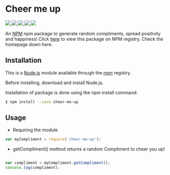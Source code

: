 

#  Cheer me up
<a href=https://github.com/gargeesuresh/cheer-me-up>
   <img src=https://img.shields.io/npm/dy/cheer-me-up?style=for-the-badge&logo=appveyor>
</a>
<a href=https://github.com/gargeesuresh/cheer-me-up>
   <img src=https://img.shields.io/npm/l/cheer-me-up?style=for-the-badge&logo=appveyor>
</a>
<a href=https://github.com/gargeesuresh/cheer-me-up>
   <img src=https://img.shields.io/npm/v/cheer-me-up?style=for-the-badge&logo=appveyor>
</a>
<a href=https://github.com/gargeesuresh/cheer-me-up>
   <img src=https://img.shields.io/github/repo-size/gargeesuresh/cheer-me-up?style=for-the-badge&logo=appveyor>
</a>
<a href=https://github.com/gargeesuresh/cheer-me-up>
   <img src=https://img.shields.io/bundlephobia/min/cheer-me-up/1.0.0?style=for-the-badge&logo=appveyor>
</a>

An [NPM](https://www.npmjs.com/package/cheer-me-up) npm package to generate random compliments, spread positivity and happiness!
Click [here](https://www.npmjs.com/package/cheer-me-up) to view this package on NPM registry. Check the homepage down here.

## Installation
This is a [Node.js](https://nodejs.org/en/) module available through the [npm](https://www.npmjs.com/package/make-me-laugh) registry.

Before installing, download and install  Node.js.

Installation of package is done using the npm install command:
```bash
$ npm install --save cheer-me-up
```
## Usage
* Requiring the module

```javascript
var myCompliment = require('cheer-me-up');
```
* getCompliment() method returns a random Compliment to cheer you up!

 ```javascript

var compliment = myCompliment.getCompliment();
console.log(compliment);
```

